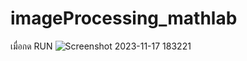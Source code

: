 # imageProcessing_mathlab

เมื่อกด RUN
![Screenshot 2023-11-17 183221](https://github.com/chadedas/imageProcessing_mathlab/assets/64877724/4ee70d8a-3018-472e-8004-b69921a23661)

